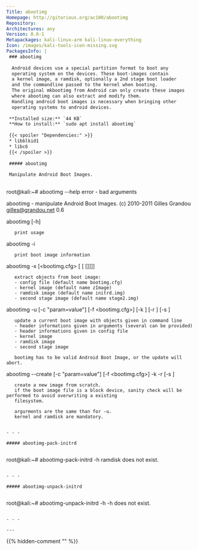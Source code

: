 ```yaml
---
Title: abootimg
Homepage: http://gitorious.org/ac100/abootimg
Repository: 
Architectures: any
Version: 0.6-1
Metapackages: kali-linux-arm kali-linux-everything 
Icon: /images/kali-tools-icon-missing.svg
PackagesInfo: |
 ### abootimg
 
  Android devices use a special partition format to boot any
  operating system on the devices. These boot-images contain
  a kernel image, a ramdisk, optionally a 2nd stage boot loader
  and the commandline passed to the kernel when booting.
  The original mkbootimg from Android can only create these images
  where abootimg can also extract and modify them.
  Handling android boot images is necessary when bringing other
  operating systems to android devices.
 
 **Installed size:** `44 KB`  
 **How to install:** `sudo apt install abootimg`  
 
 {{< spoiler "Dependencies:" >}}
 * libblkid1 
 * libc6 
 {{< /spoiler >}}
 
 ##### abootimg
 
 Manipulate Android Boot Images.
 
 ```
 root@kali:~# abootimg --help
 error - bad arguments
 
  abootimg - manipulate Android Boot Images.
  (c) 2010-2011 Gilles Grandou <gilles@grandou.net>
  0.6
 
  abootimg [-h]
 
       print usage
 
  abootimg -i <bootimg>
 
       print boot image information
 
  abootimg -x <bootimg> [<bootimg.cfg> [<kernel> [<ramdisk> [<secondstage>]]]]
 
       extract objects from boot image:
       - config file (default name bootimg.cfg)
       - kernel image (default name zImage)
       - ramdisk image (default name initrd.img)
       - second stage image (default name stage2.img)
 
  abootimg -u <bootimg> [-c "param=value"] [-f <bootimg.cfg>] [-k <kernel>] [-r <ramdisk>] [-s <secondstage>]
 
       update a current boot image with objects given in command line
       - header informations given in arguments (several can be provided)
       - header informations given in config file
       - kernel image
       - ramdisk image
       - second stage image
 
       bootimg has to be valid Android Boot Image, or the update will abort.
 
  abootimg --create <bootimg> [-c "param=value"] [-f <bootimg.cfg>] -k <kernel> -r <ramdisk> [-s <secondstage>]
 
       create a new image from scratch.
       if the boot image file is a block device, sanity check will be performed to avoid overwriting a existing
       filesystem.
 
       argurments are the same than for -u.
       kernel and ramdisk are mandatory.
 
 ```
 
 - - -
 
 ##### abootimg-pack-initrd
 
 
 ```
 root@kali:~# abootimg-pack-initrd -h
 ramdisk does not exist.
 ```
 
 - - -
 
 ##### abootimg-unpack-initrd
 
 
 ```
 root@kali:~# abootimg-unpack-initrd -h
 -h does not exist.
 ```
 
 - - -
 
---
```

{{% hidden-comment "<!--Do not edit anything above this line-->" %}}
